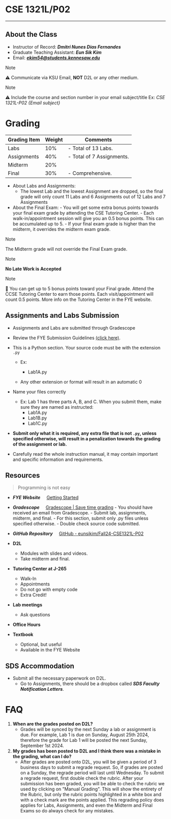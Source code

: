 # CSE 1321L/P02

---

## About the Class

-   Instructor of Record: **_Dmitri Nunes Dias Fernandes_**
-   Graduate Teaching Assistant: **_Eun Sik Kim_**
-   Email: ***ekim54@students.kennesaw.edu***

> [!Note]
> ⚠️ Communicate via KSU Email, **NOT** D2L or any other medium.

> [!Note]
> ⚠️ Include the course and section number in your email subject/title
> Ex: _CSE 1321L-P02 {Email subject}_

# Grading

| Grading Item | Weight | Comments                  |
| ------------ | ------ | ------------------------- |
| Labs         | 10%    | - Total of 13 Labs.       |
| Assignments  | 40%    | - Total of 7 Assignments. |
| Midterm      | 20%    |                           |
| Final        | 30%    | - Comprehensive.          |

-   About Labs and Assignments:
    -   The lowest Lab and the lowest Assignment are dropped, so the final grade will only count 11 Labs and 6 Assignments out of 12 Labs and 7 Assignments
-   About the Final Exam: - You will get some extra bonus points towards your final exam grade by attending the CSE Tutoring Center. - Each walk-in/appointment session will give you an 0.5 bonus points. This can be accumulated up to 5. - If your final exam grade is higher than the midterm, it overrides the midterm exam grade.

> [!Note]
> The Midterm grade will not override the Final Exam grade.

> [!Note]
> **No Late Work is Accepted**

> [!Note]
> 📌 You can get up to 5 bonus points toward your Final grade.
> Attend the CCSE Tutoring Center to earn those points. Each visit/appointment will count 0.5 points.
> More info on the Tutoring Center in the FYE website.

## Assignments and Labs Submission

-   Assignments and Labs are submitted through Gradescope
-   Review the FYE Submission Guidelines
    [(click here)](https://ccse.kennesaw.edu/fye/submissionguidelines.php).
-   This is a Python section. Your source code must be with the extension `.py`

    -   Ex:

        -   Lab1A.py

    -   Any other extension or format will result in an automatic 0

-   Name your files correctly

    -   Ex:
        Lab 1 has three parts A, B, and C. When you submit them, make sure they are named as instructed:
        -   Lab1A.py
        -   Lab1B.py
        -   Lab1C.py

-   **Submit only what it is required, any extra file that is not `.py`, unless specified otherwise, will result in a penalization towards the grading of the assignment or lab.**
-   Carefully read the whole instruction manual, it may contain important and specific information and requirements.

## Resources

> Programming is not easy

-   **_FYE Website_**
        [Getting Started](https://ccse.kennesaw.edu/fye/getting_started.php)

-   **_Gradescope_**
        [Gradescope | Save time grading](https://www.gradescope.com/) - You should have received an email from Gradescope. - Submit lab, assignments, midterm, and final. - For this section, submit only .py files unless specified otherwise. - Double check source code submitted.
-   **_GitHub Repository_**
        [GitHub - eunsikim/Fall24-CSE1321L-P02](https://github.com/eunsikim/Fall24-CSE1321L-P02)

-   **D2L**

    -   Modules with slides and videos.
    -   Take midterm and final.

-   **Tutoring Center at J-265**

    -   Walk-In
    -   Appointments
    -   Do not go with empty code
    -   Extra Credit!

-   **Lab meetings**

    -   Ask questions

-   **Office Hours**

-   **Textbook**
    -   Optional, but useful
    -   Available in the FYE Website

## SDS Accommodation

-   Submit all the necessary paperwork on D2L.
    -   Go to Assignments, there should be a dropbox called **_SDS Faculty Notification Letters_**.

# FAQ

1. **When are the grades posted on D2L?**
    - Grades will be synced by the next Sunday a lab or assignment is due. For example, Lab 1 is due on Sunday, August 25th 2024, therefore the grade for Lab 1 will be posted the next Sunday, September 1st 2024.
2. **My grades has been posted to D2L and I think there was a mistake in the grading, what can I do?**
    - After grades are posted onto D2L, you will be given a period of 3 business days to submit a regrade request. So, if grades are posted on a Sunday, the regrade period will last until Wednesday. To submit a regrade request, first double check the rubric. After your submission has been graded, you will be able to check the rubric we used by clicking on "Manual Grading". This will show the entirety of the Rubric, but only the rubric points highlighted in a white box and with a check mark are the points applied. This regrading policy does applies for Labs, Assignments, and even the Midterm and Final Exams so do always check for any mistakes.
